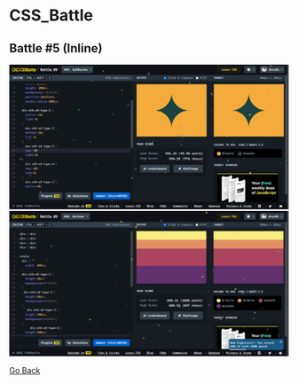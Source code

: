# CSS_Battle

## Battle #5    (Inline)


![Alt text](Battle%205%20%20%5B29%5D%20Suffocate/images/Suffocate.png)
![Alt text](Battle%205%20%20%5B30%5D%20Horizon/images/Horizon.png)

[Go Back](../README.md)